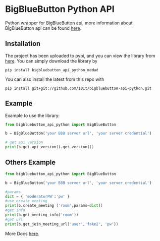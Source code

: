 # BigBlueButton Python API

Python wrapper for BigBlueButton api, more information about BigBlueButton api can be found [here](http://docs.bigbluebutton.org/dev/api.html 'API doc').

## Installation
The project has been uploaded to pypi, and you can view the library from [here](https://pypi.org/project/bigbluebutton-api-python/ 'pypi'). You can simply download the library by
```shell
pip install bigbluebutton_api_python_medad
```

You can also install the latest from this repo with
```shell
pip install git+git://github.com/101t/bigbluebutton-api-python.git
```


## Example
Example to use the library:
```python
from bigbluebutton_api_python import BigBlueButton

b = BigBlueButton('your BBB server url', 'your server credential')

# get api version
print(b.get_api_version().get_version())
```
## Others Example

```python
from bigbluebutton_api_python import BigBlueButton

b = BigBlueButton('your BBB server url', 'your server credential')

#params
dict = { 'moderatorPW':'pw' }
#use create meeting
print(b.create_meeting ('room',params=dict))
#get info
print(b.get_meeting_info('room'))
#get url
print(b.get_join_meeting_url('user','fake2', 'pw'))
```
More Docs [here](https://www.pydoc.io/pypi/bigbluebutton-api-python-0.0.2/autoapi/bigbluebutton/index.html).

